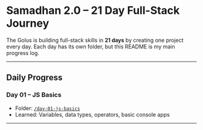 # Samadhan 2.0 – 21 Day Full-Stack Journey 

The Golus is building full-stack skills in **21 days** by creating one project every day.
Each day has its own folder, but this README is my main progress log.

---

##  Daily Progress

### Day 01 – JS Basics
- Folder: [`/day-01-js-basics`](./day-01-js-basics)
- Learned: Variables, data types, operators, basic console apps

---
